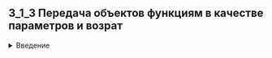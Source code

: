## 3_1_3 Передача объектов функциям в качестве параметров и возрат

<details>
<summary>Введение</summary>
  
Для исключения ошибки при передаче объекта в метод или в функцию по значению, определен специальный перегружаемый конструктор – конструктор копии. Синтаксис определения заголовка конструктора копии:
 
```c++
«имя класса»   ( const «имя класса» & «имя параметра» );
```
 
В части реализации определяется алгоритм для инициализации свойств создаваемого временного объекта. Для инициализации доступны все элементы временного объекта согласно описанию класса. В конструкторе «имя параметра» соответствует ссылке на объект, передаваемой в функции или методу. Надо отметить, по ссылке «имя параметра» по операции «точка» доступны все элементы передаваемого объекта (из закрытого раздела тоже), согласно описанию класса.

При передаче в функцию или в метод объекта данного класса по значению, при создании временного объекта поразрядное копирование не выполняется, отрабатывает конструктор копии. В алгоритме реализации надо предусмотреть инициирование всех необходимых свойств временного объекта. При выходе из функции или метода отработка деструктора будет выполнена относительно временного объекта.
 
Пример:

```c++
#include <iostream>
using namespace std;
 
class cl_1
{
    int i;
public:
    cl_1  ( const cl_1 & ob );
};
 
cl_1 :: cl_1  (const cl_1 & ob )
{
    i = ob.i;
}
 
void func ( cl_1 ob_local ) {
 . . . .
}
 
int main ( )
{
    cl_1  ob;       // Конструктор по умолчанию
    func ( ob );    // Конструктор копии
    return 0;
}
```

В конструкторе копии локальному объекту принадлежит свойство «i» в левой части оператора присваивания. По оператору «точка» получаем значение переданного в качество аргумента объекта. При этом, так как, оператор принадлежит методу класса, доступ к закрытому элементу переданного объекта этого же класса, получаем непосредственно.
</details>
